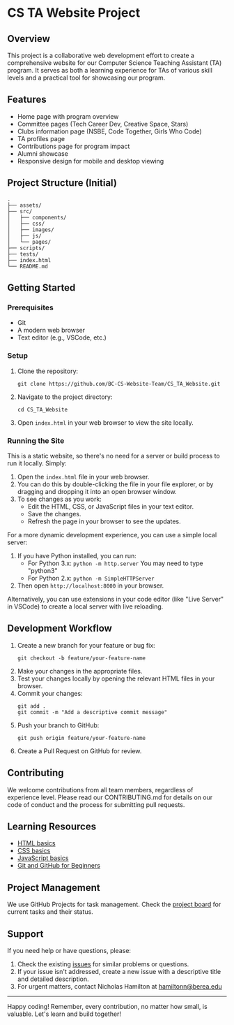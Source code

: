 # CS TA Website Project

## Overview
This project is a collaborative web development effort to create a comprehensive website for our Computer Science Teaching Assistant (TA) program. It serves as both a learning experience for TAs of various skill levels and a practical tool for showcasing our program.

## Features
- Home page with program overview
- Committee pages (Tech Career Dev, Creative Space, Stars)
- Clubs information page (NSBE, Code Together, Girls Who Code)
- TA profiles page
- Contributions page for program impact
- Alumni showcase
- Responsive design for mobile and desktop viewing

## Project Structure (Initial)
```
.
├── assets/
├── src/
│   ├── components/
│   ├── css/
│   ├── images/
│   ├── js/
│   └── pages/
├── scripts/
├── tests/
├── index.html
└── README.md
```

## Getting Started

### Prerequisites
- Git
- A modern web browser
- Text editor (e.g., VSCode, etc.)

### Setup
1. Clone the repository:
   ```
   git clone https://github.com/BC-CS-Website-Team/CS_TA_Website.git
   ```
2. Navigate to the project directory:
   ```
   cd CS_TA_Website
   ```
3. Open `index.html` in your web browser to view the site locally.

### Running the Site
This is a static website, so there's no need for a server or build process to run it locally. Simply:

1. Open the `index.html` file in your web browser.
2. You can do this by double-clicking the file in your file explorer, or by dragging and dropping it into an open browser window.
3. To see changes as you work:
   - Edit the HTML, CSS, or JavaScript files in your text editor.
   - Save the changes.
   - Refresh the page in your browser to see the updates.

For a more dynamic development experience, you can use a simple local server:
1. If you have Python installed, you can run:
   - For Python 3.x: `python -m http.server` You may need to type "python3"
   - For Python 2.x: `python -m SimpleHTTPServer`
2. Then open `http://localhost:8000` in your browser.

Alternatively, you can use extensions in your code editor (like "Live Server" in VSCode) to create a local server with live reloading.

## Development Workflow
1. Create a new branch for your feature or bug fix:
   ```
   git checkout -b feature/your-feature-name
   ```
2. Make your changes in the appropriate files.
3. Test your changes locally by opening the relevant HTML files in your browser.
4. Commit your changes:
   ```
   git add .
   git commit -m "Add a descriptive commit message"
   ```
5. Push your branch to GitHub:
   ```
   git push origin feature/your-feature-name
   ```
6. Create a Pull Request on GitHub for review.

## Contributing
We welcome contributions from all team members, regardless of experience level. Please read our CONTRIBUTING.md for details on our code of conduct and the process for submitting pull requests.

## Learning Resources
- [HTML basics](https://developer.mozilla.org/en-US/docs/Learn/Getting_started_with_the_web/HTML_basics)
- [CSS basics](https://developer.mozilla.org/en-US/docs/Learn/Getting_started_with_the_web/CSS_basics)
- [JavaScript basics](https://developer.mozilla.org/en-US/docs/Learn/Getting_started_with_the_web/JavaScript_basics)
- [Git and GitHub for Beginners](https://www.freecodecamp.org/news/git-and-github-for-beginners/)

## Project Management
We use GitHub Projects for task management. Check the [project board](https://github.com/BC-CS-Website-Team/CS_TA_Website/projects) for current tasks and their status.

## Support
If you need help or have questions, please:
1. Check the existing [issues](https://github.com/BC-CS-Website-Team/CS_TA_Website/issues) for similar problems or questions.
2. If your issue isn't addressed, create a new issue with a descriptive title and detailed description.
3. For urgent matters, contact Nicholas Hamilton at hamiltonn@berea.edu

---

Happy coding! Remember, every contribution, no matter how small, is valuable. Let's learn and build together!
